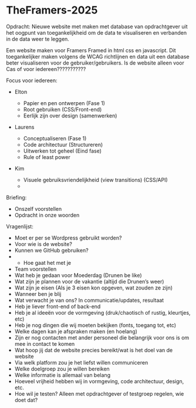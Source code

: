 # TheFramers-2025

Opdracht:
Nieuwe website met maken met database van opdrachtgever uit het oogpunt van toegankelijkheid om de data te visualiseren en verbanden in de data weer te leggen.

Een website maken voor Framers Framed in html css en javascript. Dit toegankelijker maken volgens de WCAG richtlijnen en data uit een database beter visualiseren voor de gebruiker/gebruikers. Is de website alleen voor Cas of voor iedereen???????????



Focus voor iedereen:
- Elton
    - Papier en pen ontwerpen (Fase 1)
    - Root gebruiken (CSS/Front-end)
    - Eerlijk zijn over design (samenwerken)

- Laurens
    - Conceptualiseren (Fase 1)
    - Code architectuur (Structureren)
    - Uitwerken tot geheel (Eind fase)
    - Rule of least power 

- Kim
    - Visuele gebruiksvriendelijkheid (view transitions) (CSS/API)
    - 


Briefing:
- Onszelf voorstellen
- Opdracht in onze woorden

Vragenlijst:
- Moet er per se Wordpress gebruikt worden?
- Voor wie is de website?
- Kunnen we GitHub gebruiken?
- - Hoe gaat het met je
- Team voorstellen
- Wat heb je gedaan voor Moederdag (Drunen be like)
- Wat zijn je plannen voor de vakantie (altijd die Drunen’s weer)
- Wat zijn je eisen (Als je 3 eisen kon opgeven, wat zouden ze zijn)
- Wanneer ben je blij
- Wat verwacht je van ons? In communicatie/updates, resultaat
- Heb je liever front-end of back-end
- Heb je al ideeën voor de vormgeving (druk/chaotisch of rustig, kleurtjes, etc)
- Heb je nog dingen die wij moeten bekijken (fonts, toegang tot, etc)
- Welke dagen kan je afspraken maken (en hoelang)
- Zijn er nog contacten met ander personeel die belangrijk voor ons is om mee in contact te komen
- Wat hoop jij dat de website precies bereikt/wat is het doel van de website
- Via welk platform zou je het liefst willen communiceren
- Welke doelgroep zou je willen bereiken
- Welke informatie is allemaal van belang
- Hoeveel vrijheid hebben wij in vormgeving, code architectuur, design, etc. 
- Hoe wil je testen? Alleen met opdrachtgever of testgroep regelen, wie doet dat?

